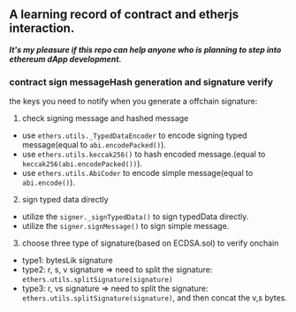 ## A learning record of contract and etherjs interaction.

***It's my pleasure if this repo can help anyone who is planning to step into ethereum dApp development.***

### contract sign messageHash generation and signature verify

the keys you need to notify when you generate a offchain signature:

1. check signing message and hashed message
- use ```ethers.utils._TypedDataEncoder``` to encode signing typed message(equal to ```abi.encodePacked()```).
- use ```ethers.utils.keccak256()``` to hash encoded message.(equal to ```keccak256(abi.encodePacked())```).
- use ```ethers.utils.AbiCoder``` to encode simple message(equal to ```abi.encode()```).

2. sign typed data directly
- utilize the ```signer._signTypedData()``` to sign typedData directly.
- utilize the ```signer.signMessage()``` to sign simple message.

3. choose three type of signature(based on ECDSA.sol) to verify onchain
- type1: bytesLik signature
- type2: r, s, v signature => need to split the signature: ```ethers.utils.splitSignature(signature)```
- type3: r, vs signature => need to split the signature: ```ethers.utils.splitSignature(signature)```, and then concat the v,s bytes.



